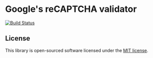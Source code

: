 

# Google's reCAPTCHA validator

<a href="https://github.com/enunezblanco/grecaptcha-validator/actions"><img src="https://github.com/enunezblanco/grecaptcha-validator/workflows/tests/badge.svg" alt="Build Status"></a>

## License

This library is open-sourced software licensed under the [MIT license](LICENSE.md).
